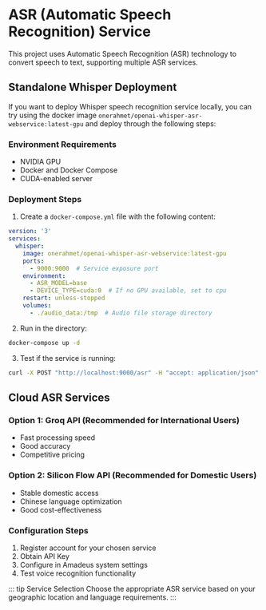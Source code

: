 # ASR (Automatic Speech Recognition) Service

This project uses Automatic Speech Recognition (ASR) technology to convert speech to text, supporting multiple ASR services.

## Standalone Whisper Deployment

If you want to deploy Whisper speech recognition service locally, you can try using the docker image `onerahmet/openai-whisper-asr-webservice:latest-gpu` and deploy through the following steps:

### Environment Requirements

- NVIDIA GPU
- Docker and Docker Compose
- CUDA-enabled server

### Deployment Steps

1. Create a `docker-compose.yml` file with the following content:

```yaml
version: '3'
services:
  whisper:
    image: onerahmet/openai-whisper-asr-webservice:latest-gpu
    ports:
      - 9000:9000  # Service exposure port
    environment:
      - ASR_MODEL=base
      - DEVICE_TYPE=cuda:0  # If no GPU available, set to cpu
    restart: unless-stopped
    volumes:
      - ./audio_data:/tmp  # Audio file storage directory
```

2. Run in the directory:
```bash
docker-compose up -d
```

3. Test if the service is running:
```bash
curl -X POST "http://localhost:9000/asr" -H "accept: application/json" -H "Content-Type: multipart/form-data" -F "audio_file=@test.wav;type=audio/wav"
```

## Cloud ASR Services

### Option 1: Groq API (Recommended for International Users)
- Fast processing speed
- Good accuracy
- Competitive pricing

### Option 2: Silicon Flow API (Recommended for Domestic Users)
- Stable domestic access
- Chinese language optimization
- Good cost-effectiveness

### Configuration Steps

1. Register account for your chosen service
2. Obtain API Key
3. Configure in Amadeus system settings
4. Test voice recognition functionality

::: tip Service Selection
Choose the appropriate ASR service based on your geographic location and language requirements.
:::